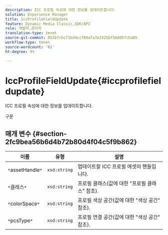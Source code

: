 ```yaml
---
description: ICC 프로필 속성에 대한 정보를 업데이트합니다.
solution: Experience Manager
title: IccProfileFieldUpdate
feature: Dynamic Media Classic,SDK/API
role: 개발자,관리자
translation-type: tm+mt
source-git-commit: 052bfcbcf1bd4ccf60afa7e3325bf58dd07cba85
workflow-type: tm+mt
source-wordcount: '61'
ht-degree: 9%

---
```



# IccProfileFieldUpdate{#iccprofilefieldupdate}

ICC 프로필 속성에 대한 정보를 업데이트합니다.

구문

## 매개 변수 {#section-2fc9bea56b6d4b72b80d4f04c5f9b862}

| 이름 | 유형 | 설명 |
|---|---|---|
| `*`assetHandle`*` | `xsd:string` | 업데이트할 ICC 프로필 에셋의 핸들입니다. |
| `*`클래스`*` | `xsd:string` | 프로필 클래스(값에 대한 &quot;프로필 클래스&quot; 참조). |
| `*`colorSpace`*` | `xsd:string` | 프로필 색상 공간(값에 대한 &quot;색상 공간&quot; 참조). |
| `*`pcsType`*` | `xsd:string` | 프로필 연결 공간(값에 대한 &quot;색상 공간&quot; 참조). |

